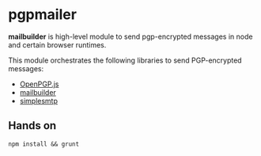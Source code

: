 # pgpmailer

**mailbuilder** is high-level module to send pgp-encrypted messages in node and certain browser runtimes. 

This module orchestrates the following libraries to send PGP-encrypted messages:
* [OpenPGP.js](http://openpgpjs.org/)
* [mailbuilder](https://github.com/whiteout-io/mailbuilder)
* [simplesmtp](https://github.com/andris9/simplesmtp)

## Hands on

    npm install && grunt
